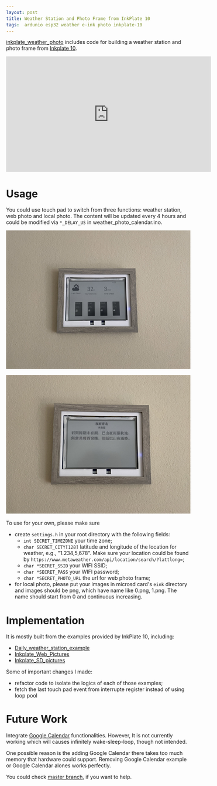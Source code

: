 ```yaml
---
layout: post
title: Weather Station and Photo Frame from InkPlate 10
tags:  ardunio esp32 weather e-ink photo inkplate-10
---
```


[inkplate_weather_photo](https://github.com/zhangtemplar/inkplate_weather_photo) includes code for building a weather station and photo frame from [Inkplate 10](https://inkplate.readthedocs.io/).

<iframe width="560" height="315" src="https://www.youtube.com/embed/PXjKgfOjtBk" title="YouTube video player" frameborder="0" allow="accelerometer; autoplay; clipboard-write; encrypted-media; gyroscope; picture-in-picture" allowfullscreen></iframe>

# Usage

You could use touch pad to switch from three functions: weather station, web photo and local photo. The content will be updated every 4 hours and could be modified via `*_DELAY_US` in weather_photo_calendar.ino.

![IMG_2002](https://raw.githubusercontent.com/zhangtemplar/zhangtemplar.github.io/master/uPic/2021_07_18_17_20_04_IMG_2002.jpg)

![IMG_2003](https://raw.githubusercontent.com/zhangtemplar/zhangtemplar.github.io/master/uPic/2021_07_18_17_20_14_IMG_2003.jpg)

To use for your own, please make sure
- create `settings.h` in your root directory with the following fields:
  - `int SECRET_TIMEZONE` your time zone;
  - `char SECRET_CITY[128]` latitude and longitude of the location for weather, e.g., "1.234,5,678". Make sure your location could be found by `https://www.metaweather.com/api/location/search/?lattlong=`;
  - `char *SECRET_SSID` your WIFI SSID;
  - `char *SECRET_PASS` your WIFI password;
  - `char *SECRET_PHOTO_URL` the url for web photo frame;
- for local photo, please put your images in microsd card's `eink` directory and images should be png, which have name like 0.png, 1.png. The name should start from 0 and continuous increasing.

# Implementation

It is mostly built from the examples provided by InkPlate 10, including:

- [Daily_weather_station_example](https://github.com/e-radionicacom/Inkplate-Arduino-library/tree/master/examples/Inkplate10/Projects/Daily_weather_station_example)
- [Inkplate_Web_Pictures](https://github.com/e-radionicacom/Inkplate-Arduino-library/tree/master/examples/Inkplate10/Projects/Image_frame)
- [Inkplate_SD_pictures](https://github.com/e-radionicacom/Inkplate-Arduino-library/tree/master/examples/Inkplate10/Advanced_Inkplate_Features/Inkplate_SD_pictures)

Some of important changes I made:

- refactor code to isolate the logics of each of those examples;
- fetch the last touch pad event from interrupte register instead of using loop pool

# Future Work

Integrate [Google Calendar](https://github.com/e-radionicacom/Inkplate-Arduino-library/tree/master/examples/Inkplate10/Projects/Google_calendar_example) functionalities. However, It is not currently working which will causes infinitely wake-sleep-loop, though not intended.

One possible reason is the adding Google Calendar there takes too much memory that hardware could support. Removing Google Calendar example or Google Calendar alones works perfectly.

You could check [master branch](https://github.com/zhangtemplar/inkplate_weather_photo/tree/master), if you want to help.
